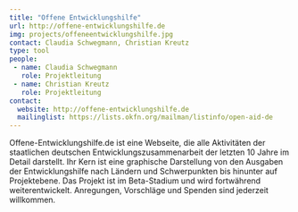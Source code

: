 ```yaml
---
title: "Offene Entwicklungshilfe"
url: http://offene-entwicklungshilfe.de
img: projects/offeneentwicklungshilfe.jpg
contact: Claudia Schwegmann, Christian Kreutz
type: tool
people:
 - name: Claudia Schwegmann
   role: Projektleitung
 - name: Christian Kreutz
   role: Projektleitung
contact:
  website: http://offene-entwicklungshilfe.de
  mailinglist: https://lists.okfn.org/mailman/listinfo/open-aid-de
---
```


Offene-Entwicklungshilfe.de ist eine Webseite, die alle Aktivitäten der staatlichen deutschen Entwicklungszusammenarbeit der letzten 10 Jahre im Detail darstellt. Ihr Kern ist eine graphische Darstellung von den Ausgaben der Entwicklungshilfe nach Ländern und Schwerpunkten bis hinunter auf Projektebene. Das Projekt ist im Beta-Stadium und wird fortwährend weiterentwickelt. Anregungen, Vorschläge und Spenden sind jederzeit willkommen.
